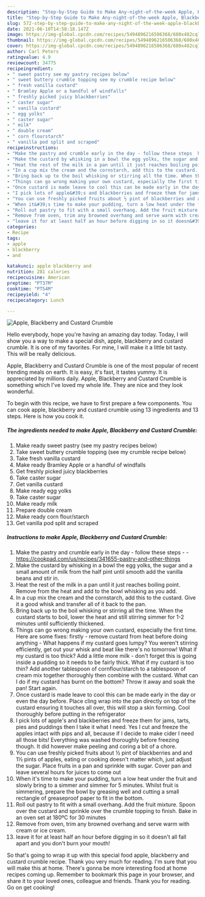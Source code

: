 ```yaml
---
description: "Step-by-Step Guide to Make Any-night-of-the-week Apple, Blackberry and Custard Crumble"
title: "Step-by-Step Guide to Make Any-night-of-the-week Apple, Blackberry and Custard Crumble"
slug: 572-step-by-step-guide-to-make-any-night-of-the-week-apple-blackberry-and-custard-crumble
date: 2021-06-10T14:58:18.147Z
image: https://img-global.cpcdn.com/recipes/5494896216506368/680x482cq70/apple-blackberry-and-custard-crumble-recipe-main-photo.jpg
thumbnail: https://img-global.cpcdn.com/recipes/5494896216506368/680x482cq70/apple-blackberry-and-custard-crumble-recipe-main-photo.jpg
cover: https://img-global.cpcdn.com/recipes/5494896216506368/680x482cq70/apple-blackberry-and-custard-crumble-recipe-main-photo.jpg
author: Carl Peters
ratingvalue: 4.9
reviewcount: 34775
recipeingredient:
- " sweet pastry see my pastry recipes below"
- " sweet buttery crumble topping see my crumble recipe below"
- " fresh vanilla custard"
- " Bramley Apple or a handful of windfalls"
- " freshly picked juicy blackberries"
- " caster sugar"
- " vanilla custard"
- " egg yolks"
- " caster sugar"
- " milk"
- " double cream"
- " corn flourstarch"
- " vanilla pod split and scraped"
recipeinstructions:
- "Make the pastry and crumble early in the day - follow these steps  https://cookpad.com/us/recipes/341655-pastry-and-other-things"
- "Make the custard by whisking in a bowl the egg yolks, the sugar and a small amount of milk from the half pint until smooth add the vanilla beans and stir in."
- "Heat the rest of the milk in a pan until it just reaches boiling point. Remove from the heat and add to the bowl whisking as you add."
- "In a cup mix the cream and the cornstarch, add this to the custard. Give it a good whisk and transfer all of it back to the pan."
- "Bring back up to the boil whisking or stirring all the time. When the custard starts to boil, lower the heat and still stirring simmer for 1-2 minutes until sufficiently thickened."
- "Things can go wrong making your own custard, especially the first time. Here are some fixes: firstly - remove custard from heat before doing anything - What happens if my custard goes lumpy? You weren&#39;t stirring efficiently, get out your whisk and beat like there&#39;s no tomorrow!  What if my custard is too thick? Add a little more milk - don&#39;t forget this is going inside a pudding so it needs to be fairly thick.  What if my custard is too thin? Add another tablespoon of cornflour/starch to a tablespoon of cream mix together thoroughly then combine with the custard. What can I do if my custard has burnt on the bottom? Throw it away and soak the pan! Start again."
- "Once custard is made leave to cool this can be made early in the day or even the day before. Place cling wrap into the pan directly on top of the custard ensuring it touches all over, this will stop a skin forming. Cool thoroughly before putting in the refrigerator"
- "I pick lots of apple&#39;s and blackberries and freeze them for jams, tarts, pies and puddings then I take it what I need. Yes I cut and freeze the apples intact with pips and all, because if I decide to make cider I need all those bits! Everything was washed thoroughly before freezing though. It did however make peeling and coring a bit of a chore."
- "You can use freshly picked fruits about ½ pint of blackberries and and 1½ pints of apples, eating or cooking doesn&#39;t matter which, just adjust the sugar. Place fruits in a pan and sprinkle with sugar. Cover pan and leave several hours for juices to come out"
- "When it&#39;s time to make your pudding, turn a low heat under the fruit and slowly bring to a simmer and simmer for 5 minutes. Whilst fruit is simmering, prepare the bowl by greasing well and cutting a small rectangle of greaseproof paper to fit in the bottom."
- "Roll out pastry to fit with a small overhang. Add the fruit mixture. Spoon over the custard and sprinkle over the crumble topping to finish. Bake in an oven set at 180ºC for 30 minutes"
- "Remove from oven, trim any browned overhang and serve warm with cream or ice cream."
- "leave it for at least half an hour before digging in so it doesn&#39;t all fall apart and you don&#39;t burn your mouth!"
categories:
- Recipe
tags:
- apple
- blackberry
- and

katakunci: apple blackberry and 
nutrition: 281 calories
recipecuisine: American
preptime: "PT37M"
cooktime: "PT54M"
recipeyield: "4"
recipecategory: Lunch

---
```



![Apple, Blackberry and Custard Crumble](https://img-global.cpcdn.com/recipes/5494896216506368/680x482cq70/apple-blackberry-and-custard-crumble-recipe-main-photo.jpg)

Hello everybody, hope you're having an amazing day today. Today, I will show you a way to make a special dish, apple, blackberry and custard crumble. It is one of my favorites. For mine, I will make it a little bit tasty. This will be really delicious.

Apple, Blackberry and Custard Crumble is one of the most popular of recent trending meals on earth. It is easy, it's fast, it tastes yummy. It is appreciated by millions daily. Apple, Blackberry and Custard Crumble is something which I've loved my whole life. They are nice and they look wonderful.




To begin with this recipe, we have to first prepare a few components. You can cook apple, blackberry and custard crumble using 13 ingredients and 13 steps. Here is how you cook it.

<!--inarticleads1-->

##### The ingredients needed to make Apple, Blackberry and Custard Crumble:

1. Make ready  sweet pastry (see my pastry recipes below)
1. Take  sweet buttery crumble topping (see my crumble recipe below)
1. Take  fresh vanilla custard
1. Make ready  Bramley Apple or a handful of windfalls
1. Get  freshly picked juicy blackberries
1. Take  caster sugar
1. Get  vanilla custard
1. Make ready  egg yolks
1. Take  caster sugar
1. Make ready  milk
1. Prepare  double cream
1. Make ready  corn flour/starch
1. Get  vanilla pod split and scraped




<!--inarticleads2-->

##### Instructions to make Apple, Blackberry and Custard Crumble:

1. Make the pastry and crumble early in the day - follow these steps -  - https://cookpad.com/us/recipes/341655-pastry-and-other-things
1. Make the custard by whisking in a bowl the egg yolks, the sugar and a small amount of milk from the half pint until smooth add the vanilla beans and stir in.
1. Heat the rest of the milk in a pan until it just reaches boiling point. Remove from the heat and add to the bowl whisking as you add.
1. In a cup mix the cream and the cornstarch, add this to the custard. Give it a good whisk and transfer all of it back to the pan.
1. Bring back up to the boil whisking or stirring all the time. When the custard starts to boil, lower the heat and still stirring simmer for 1-2 minutes until sufficiently thickened.
1. Things can go wrong making your own custard, especially the first time. Here are some fixes: firstly - remove custard from heat before doing anything - What happens if my custard goes lumpy? You weren&#39;t stirring efficiently, get out your whisk and beat like there&#39;s no tomorrow!  What if my custard is too thick? Add a little more milk - don&#39;t forget this is going inside a pudding so it needs to be fairly thick.  What if my custard is too thin? Add another tablespoon of cornflour/starch to a tablespoon of cream mix together thoroughly then combine with the custard. What can I do if my custard has burnt on the bottom? Throw it away and soak the pan! Start again.
1. Once custard is made leave to cool this can be made early in the day or even the day before. Place cling wrap into the pan directly on top of the custard ensuring it touches all over, this will stop a skin forming. Cool thoroughly before putting in the refrigerator
1. I pick lots of apple&#39;s and blackberries and freeze them for jams, tarts, pies and puddings then I take it what I need. Yes I cut and freeze the apples intact with pips and all, because if I decide to make cider I need all those bits! Everything was washed thoroughly before freezing though. It did however make peeling and coring a bit of a chore.
1. You can use freshly picked fruits about ½ pint of blackberries and and 1½ pints of apples, eating or cooking doesn&#39;t matter which, just adjust the sugar. Place fruits in a pan and sprinkle with sugar. Cover pan and leave several hours for juices to come out
1. When it&#39;s time to make your pudding, turn a low heat under the fruit and slowly bring to a simmer and simmer for 5 minutes. Whilst fruit is simmering, prepare the bowl by greasing well and cutting a small rectangle of greaseproof paper to fit in the bottom.
1. Roll out pastry to fit with a small overhang. Add the fruit mixture. Spoon over the custard and sprinkle over the crumble topping to finish. Bake in an oven set at 180ºC for 30 minutes
1. Remove from oven, trim any browned overhang and serve warm with cream or ice cream.
1. leave it for at least half an hour before digging in so it doesn&#39;t all fall apart and you don&#39;t burn your mouth!




So that's going to wrap it up with this special food apple, blackberry and custard crumble recipe. Thank you very much for reading. I'm sure that you will make this at home. There's gonna be more interesting food at home recipes coming up. Remember to bookmark this page in your browser, and share it to your loved ones, colleague and friends. Thank you for reading. Go on get cooking!
